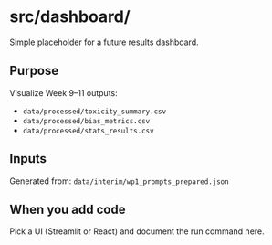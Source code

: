 # src/dashboard/

Simple placeholder for a future results dashboard.

## Purpose
Visualize Week 9–11 outputs:
- `data/processed/toxicity_summary.csv`
- `data/processed/bias_metrics.csv`
- `data/processed/stats_results.csv`

## Inputs
Generated from: `data/interim/wp1_prompts_prepared.json`

## When you add code
Pick a UI (Streamlit or React) and document the run command here.